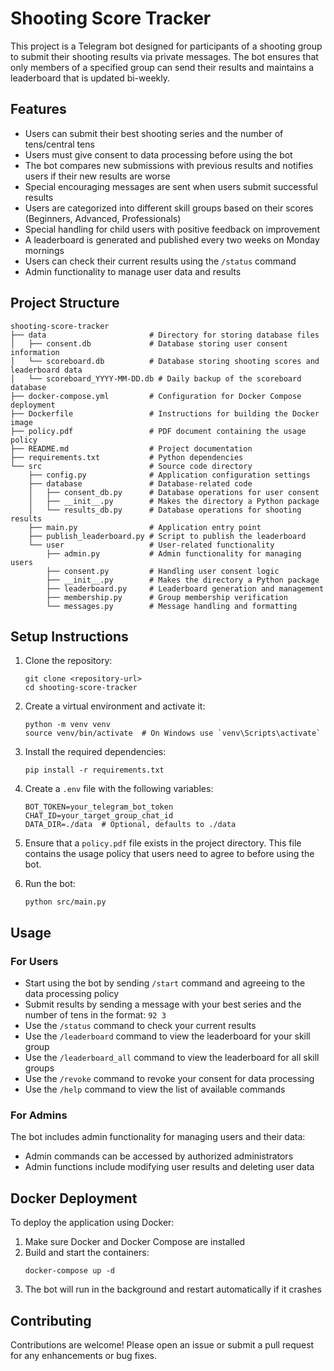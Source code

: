 # Shooting Score Tracker

This project is a Telegram bot designed for participants of a shooting group to submit their shooting results via private messages. The bot ensures that only members of a specified group can send their results and maintains a leaderboard that is updated bi-weekly.

## Features

- Users can submit their best shooting series and the number of tens/central tens
- Users must give consent to data processing before using the bot
- The bot compares new submissions with previous results and notifies users if their new results are worse
- Special encouraging messages are sent when users submit successful results
- Users are categorized into different skill groups based on their scores (Beginners, Advanced, Professionals)
- Special handling for child users with positive feedback on improvement
- A leaderboard is generated and published every two weeks on Monday mornings
- Users can check their current results using the `/status` command
- Admin functionality to manage user data and results

## Project Structure

```
shooting-score-tracker
├── data                       # Directory for storing database files
│   ├── consent.db             # Database storing user consent information
│   └── scoreboard.db          # Database storing shooting scores and leaderboard data
│   └── scoreboard_YYYY-MM-DD.db # Daily backup of the scoreboard database
├── docker-compose.yml         # Configuration for Docker Compose deployment
├── Dockerfile                 # Instructions for building the Docker image
├── policy.pdf                 # PDF document containing the usage policy
├── README.md                  # Project documentation
├── requirements.txt           # Python dependencies
└── src                        # Source code directory
    ├── config.py              # Application configuration settings
    ├── database               # Database-related code
    │   ├── consent_db.py      # Database operations for user consent
    │   ├── __init__.py        # Makes the directory a Python package
    │   └── results_db.py      # Database operations for shooting results
    ├── main.py                # Application entry point
    ├── publish_leaderboard.py # Script to publish the leaderboard
    └── user                   # User-related functionality
        ├── admin.py           # Admin functionality for managing users
        ├── consent.py         # Handling user consent logic
        ├── __init__.py        # Makes the directory a Python package
        ├── leaderboard.py     # Leaderboard generation and management
        ├── membership.py      # Group membership verification
        └── messages.py        # Message handling and formatting
```

## Setup Instructions

1. Clone the repository:
   ```
   git clone <repository-url>
   cd shooting-score-tracker
   ```

2. Create a virtual environment and activate it:
   ```
   python -m venv venv
   source venv/bin/activate  # On Windows use `venv\Scripts\activate`
   ```

3. Install the required dependencies:
   ```
   pip install -r requirements.txt
   ```

4. Create a `.env` file with the following variables:
   ```
   BOT_TOKEN=your_telegram_bot_token
   CHAT_ID=your_target_group_chat_id
   DATA_DIR=./data  # Optional, defaults to ./data
   ```

5. Ensure that a `policy.pdf` file exists in the project directory. This file contains the usage policy that users need to agree to before using the bot.

6. Run the bot:
   ```
   python src/main.py
   ```

## Usage

### For Users
- Start using the bot by sending `/start` command and agreeing to the data processing policy
- Submit results by sending a message with your best series and the number of tens in the format: `92 3`
- Use the `/status` command to check your current results
- Use the `/leaderboard` command to view the leaderboard for your skill group
- Use the `/leaderboard_all` command to view the leaderboard for all skill groups
- Use the `/revoke` command to revoke your consent for data processing
- Use the `/help` command to view the list of available commands

### For Admins
The bot includes admin functionality for managing users and their data:
- Admin commands can be accessed by authorized administrators
- Admin functions include modifying user results and deleting user data

## Docker Deployment

To deploy the application using Docker:

1. Make sure Docker and Docker Compose are installed
2. Build and start the containers:
   ```
   docker-compose up -d
   ```
3. The bot will run in the background and restart automatically if it crashes

## Contributing

Contributions are welcome! Please open an issue or submit a pull request for any enhancements or bug fixes.